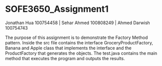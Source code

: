 # SOFE3650_Assignment1 
Jonathan Hua 100754458 | Sehar Ahmed 100808249 | Ahmed Darwish 100754743

The purpose of this assignment is to demonstrate the Factory Method pattern.
Inside the src file contains the interface GroceryProductFactory, Banana and Apple class
that implements the interface and the ProductFactory that generates the objects.
The test.java contains the main method that executes the program and outputs the results.

